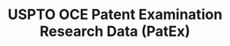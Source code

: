 ---
layout: default
bigquery: https://console.cloud.google.com/bigquery?p=patents-public-data&d=uspto_oce_pair&page=dataset
citation: 'Graham, S. Marco, A., and Miller, A. (2015). “The USPTO Patent Examination
  Research Dataset: A Window on the Process of Patent Examination.”'
contributors: Graham, S. Marco, A., Miller, A.
cost: None
description: The latest version of PatEx (referred to below as the 2020 release) contains
  detailed information on nearly 11.9 million publicly-viewable provisional and non-provisional
  patent applications to the USPTO and over 4.6 million Patent Cooperation Treaty
  (PCT) applications. It is based on data that OCE downloaded from the Patent Examination
  Data System (PEDS) in April, 2021. The PEDS data are sourced from Public PAIR. The
  first time that OCE used PEDS as the basis of PatEx was for the 2019 release. We
  took the PEDS data and organized it into the familiar PatEx data files, which are
  based on the organization of the Public PAIR portal. The data files include information
  on each application’s characteristics, prosecution history, continuation history,
  claims of foreign priority, patent term adjustment history, publication history,
  and correspondence address information.
documentation: 'For the 2019 and later releases, new technical documentation is available
  https://www.uspto.gov/sites/default/files/documents/PatEx-2019-Technical-Doc.pdf


  A document describing the 2014-2017 data sets is available and can be cited as:
  Graham, Stuart J.H. and Marco, Alan C. and Miller, Richard, The USPTO Patent Examination
  Research Dataset: A Window on the Process of Patent Examination (November 30, 2015).
  Available at SSRN: https://ssrn.com/abstract=2702637.'
last_edit: Mon, 04 Apr 2022 19:06:22 GMT
location: https://www.uspto.gov/ip-policy/economic-research/research-datasets/patent-examination-research-dataset-public-pair
maintained_by: EconomicsData@uspto.gov
related_publications: https://ssrn.com/abstract=29956744, https://ssrn.com/abstract=2702637
schema_fields: '[''parent_country_code'', ''correspondence_region_code'', ''continuation_type'',
  ''examiner_art_unit'', ''earliest_pgpub_number'', ''filing_date'', ''invention_subject_matter'',
  ''application_type'', ''correspondence_name_line_2'', ''correspondence_region_name'',
  ''confirm_number'', ''inventor_name_last'', ''correspondence_street_line_2'', ''correspondence_country_code'',
  ''invention_title'', ''aia_first_to_file'', ''file_location_date'', ''earliest_pgpub_date'',
  ''inventor_country_name'', ''event_code'', ''examiner_name_last'', ''abandon_date'',
  ''correspondence_country_name'', ''uspc_subclass'', ''correspondence_name_line_1'',
  ''child_application_number'', ''child_filing_date'', ''correspondence_postal_code'',
  ''inventor_rank'', ''file_location'', ''inventor_country_code'', ''inventor_name_middle'',
  ''inventor_region_code'', ''appl_status_date'', ''parent_filing_date'', ''application_number_pair'',
  ''correspondence_street_line_1'', ''wipo_pub_number'', ''patent_issue_date'', ''recorded_date'',
  ''status_description'', ''customer_number'', ''small_entity_indicator'', ''status_code'',
  ''inventor_address_type'', ''foreign_parent_id'', ''atty_docket_number'', ''uspc_class'',
  ''correspondence_city'', ''examiner_name_middle'', ''event_description'', ''examiner_name_first'',
  ''examiner_id'', ''parent_application_number'', ''sequence_number'', ''wipo_pub_date'',
  ''appl_status_code'', ''patent_number'', ''inventor_name_first'', ''application_number'',
  ''parent_country'', ''foreign_parent_date'', ''disposal_type'']'
shortname: patex
tags:
- patents
- legal
- history
terms_of_use: 'USPTO’s online databases are not designed or intended to be a source
  for bulk downloads of USPTO data when accessed through the website’s interfaces.
  Individuals, companies, IP addresses, or blocks of IP addresses who, in effect,
  deny or decrease service by generating unusually high numbers of database accesses
  (searches, pages, or hits), whether generated manually or in an automated fashion,
  may be denied access to USPTO servers without notice.


  Bulk data products may be separately obtained from the USPTO, either for free or
  at the cost of dissemination. For details, see information on Electronic Bulk Data
  Products: https://www.uspto.gov/learning-and-resources/electronic-bulk-data-products'
title: USPTO OCE Patent Examination Research Data (PatEx)
uuid: 4342caa7-23af-420c-b2f6-6088f133df6a
---